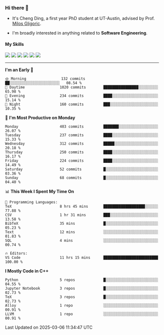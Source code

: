 ### Hi there 👋

* It's Cheng Ding, a first year PhD student at UT-Austin, advised by Prof. [Milos Gligoric](https://users.ece.utexas.edu/~gligoric/).

* I'm broadly interested in anything related to **Software Engineering**.

#### My Skills

![](https://img.shields.io/badge/C++-65318e?logo=cplusplus&logoColor=fff)
![](https://img.shields.io/badge/Python-3e74a2?logo=python&logoColor=fff)
![](https://img.shields.io/badge/C-5654a2?logo=c&logoColor=fff)
![](https://img.shields.io/badge/Go-00aaff?logo=go&logoColor=fff)
![](https://img.shields.io/badge/Docker-0088ff?logo=docker&logoColor=fff)
![](https://img.shields.io/badge/Apache-D22128?logo=apache&logoColor=fff)

---
<!--START_SECTION:waka-->
**I'm an Early 🐤** 

```text
🌞 Morning                132 commits         ██░░░░░░░░░░░░░░░░░░░░░░░   08.54 % 
🌆 Daytime                1020 commits        ████████████████░░░░░░░░░   65.98 % 
🌃 Evening                234 commits         ████░░░░░░░░░░░░░░░░░░░░░   15.14 % 
🌙 Night                  160 commits         ███░░░░░░░░░░░░░░░░░░░░░░   10.35 % 
```
📅 **I'm Most Productive on Monday** 

```text
Monday                   403 commits         ███████░░░░░░░░░░░░░░░░░░   26.07 % 
Tuesday                  237 commits         ████░░░░░░░░░░░░░░░░░░░░░   15.33 % 
Wednesday                312 commits         █████░░░░░░░░░░░░░░░░░░░░   20.18 % 
Thursday                 250 commits         ████░░░░░░░░░░░░░░░░░░░░░   16.17 % 
Friday                   224 commits         ████░░░░░░░░░░░░░░░░░░░░░   14.49 % 
Saturday                 52 commits          █░░░░░░░░░░░░░░░░░░░░░░░░   03.36 % 
Sunday                   68 commits          █░░░░░░░░░░░░░░░░░░░░░░░░   04.40 % 
```


📊 **This Week I Spent My Time On** 

```text
💬 Programming Languages: 
TeX                      8 hrs 45 mins       ███████████████████░░░░░░   77.88 % 
CSV                      1 hr 31 mins        ███░░░░░░░░░░░░░░░░░░░░░░   13.58 % 
BibTeX                   35 mins             █░░░░░░░░░░░░░░░░░░░░░░░░   05.23 % 
Text                     12 mins             ░░░░░░░░░░░░░░░░░░░░░░░░░   01.83 % 
SQL                      4 mins              ░░░░░░░░░░░░░░░░░░░░░░░░░   00.74 % 

🔥 Editors: 
VS Code                  11 hrs 15 mins      █████████████████████████   100.00 % 
```

**I Mostly Code in C++** 

```text
Python                   5 repos             █░░░░░░░░░░░░░░░░░░░░░░░░   04.55 % 
Jupyter Notebook         3 repos             █░░░░░░░░░░░░░░░░░░░░░░░░   02.73 % 
TeX                      3 repos             █░░░░░░░░░░░░░░░░░░░░░░░░   02.73 % 
Alloy                    1 repo              ░░░░░░░░░░░░░░░░░░░░░░░░░   00.91 % 
LLVM                     1 repo              ░░░░░░░░░░░░░░░░░░░░░░░░░   00.91 % 
```




 Last Updated on 2025-03-06 11:34:47 UTC
<!--END_SECTION:waka-->
